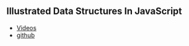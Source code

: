 ## Illustrated Data Structures In JavaScript


- [Videos](https://bit.ly/datastructures-in-javascript)
- [github](https://github.com/kamranahmedse/datastructures-in-javascript)
